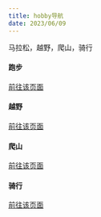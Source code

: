 ```yaml
---
title: hobby导航
date: 2023/06/09
---
```


马拉松，越野，爬山，骑行
<Map></Map>
#### 跑步
<a href="/hobby/run/a-1">前往该页面</a>

#### 越野
<a href="/hobby/cross/a-1">前往该页面</a>

#### 爬山
<a href="/hobby/climbing/a-1">前往该页面</a>

#### 骑行
<a href="/hobby/ride/a-1">前往该页面</a>
